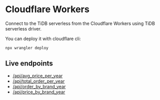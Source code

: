 # Cloudflare Workers

Connect to the TiDB serverless from the Cloudflare Workers using TiDB serverless driver.

You can deploy it with cloudflare cli:

```
npx wrangler deploy
```

## Live endpoints

- [/api/avg_price_per_year](https://tidb-serverless-edge.1136742008.workers.dev/api/avg_price_per_year)
- [/api/total_order_per_year](https://tidb-serverless-edge.1136742008.workers.dev/api/total_order_per_year)
- [/api/order_by_brand_year](https://tidb-serverless-edge.1136742008.workers.dev/api/order_by_brand_year?year=2019)
- [/api/price_by_brand_year](https://tidb-serverless-edge.1136742008.workers.dev/api/price_by_brand_year?year=2019)
